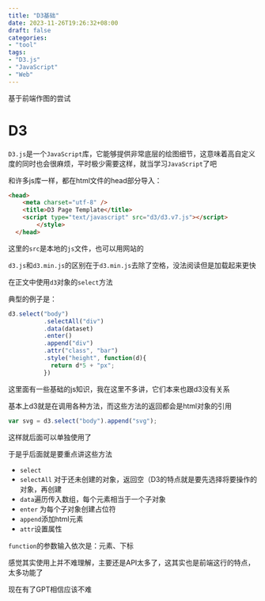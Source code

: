 ```yaml
---
title: "D3基础"
date: 2023-11-26T19:26:32+08:00
draft: false
categories:
- "tool"
tags:
- "D3.js"
- "JavaScript"
- "Web"
---
```


基于前端作图的尝试

<!--more-->

# D3

`D3.js`是一个`JavaScript`库，它能够提供非常底层的绘图细节，这意味着高自定义度的同时也会很麻烦，平时极少需要这样，就当学习`JavaScript`了吧

和许多js库一样，都在html文件的head部分导入：

```html
<head>
    <meta charset="utf-8" />
    <title>D3 Page Template</title>
    <script type="text/javascript" src="d3/d3.v7.js"></script>	
		</style>
  </head>
```

这里的`src`是本地的`js`文件，也可以用网站的

`d3.js`和`d3.min.js`的区别在于`d3.min.js`去除了空格，没法阅读但是加载起来更快

在正文中使用`d3`对象的`select`方法

典型的例子是：

```javascript
d3.select("body")
          .selectAll("div")
          .data(dataset)
          .enter()
          .append("div")
          .attr("class", "bar")
          .style("height", function(d){
            return d*5 + "px";
          })
```

这里面有一些基础的js知识，我在这里不多讲，它们本来也跟d3没有关系

基本上d3就是在调用各种方法，而这些方法的返回都会是html对象的引用

```javascript
var svg = d3.select("body").append("svg");
```

这样就后面可以单独使用了

于是乎后面就是要重点讲这些方法

- `select`
- `selectAll` 对于还未创建的对象，返回空（D3的特点就是要先选择将要操作的对象，再创建
- `data`遍历传入数组，每个元素相当于一个子对象
- `enter` 为每个子对象创建占位符
- `append`添加html元素
- `attr`设置属性

`function`的参数输入依次是：元素、下标

感觉其实使用上并不难理解，主要还是API太多了，这其实也是前端这行的特点，太多功能了

现在有了GPT相信应该不难
